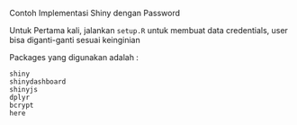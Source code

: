 Contoh Implementasi Shiny dengan Password  

Untuk Pertama kali, jalankan `setup.R` untuk membuat data credentials, user bisa diganti-ganti sesuai keinginian

Packages yang digunakan adalah :  
```
shiny
shinydashboard
shinyjs
dplyr
bcrypt
here
```
